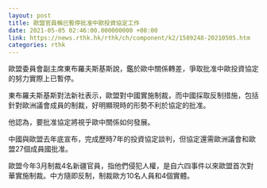 ```yaml
---
layout: post
title: 歐盟官員稱已暫停批准中歐投資協定工作
date: 2021-05-05 02:46:00.000000000 +08:00
link: https://news.rthk.hk/rthk/ch/component/k2/1589248-20210505.htm
categories: rthk
---
```


歐盟委員會副主席東布羅夫斯基斯說，鑑於歐中關係轉差，爭取批准中歐投資協定的努力實際上已暫停。

東布羅夫斯基斯對法新社表示，歐盟對中國實施制裁，而中國採取反制措施，包括針對歐洲議會成員的制裁，好明顯現時的形勢不利於協定的批准。

他認為，要批准協定將視乎歐中關係如何發展。

中國與歐盟去年底宣布，完成歷時7年的投資協定談判，但協定還需歐洲議會和歐盟27個成員國批准。

歐盟今年3月制裁4名新疆官員，指他們侵犯人權，是自六四事件以來歐盟首次對華實施制裁。中方隨即反制，制裁歐方10名人員和4個實體。
